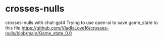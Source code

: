 # crosses-nulls
crosses-nulls with chat-gpt4
Trying to use open-ai to save game_state to this file https://github.com/VladIsLove16/crosses-nulls/blob/main/Game_state_0.0
